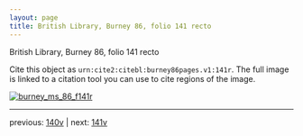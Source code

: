 ```yaml
---
layout: page
title: British Library, Burney 86, folio 141 recto
---
```


British Library, Burney 86, folio 141 recto

Cite this object as `urn:cite2:citebl:burney86pages.v1:141r`.  The full image is linked to a citation tool you can use to cite regions of the image.

[![burney_ms_86_f141r](http://www.homermultitext.org/iipsrv?IIIF=/project/homer/pyramidal/deepzoom/citebl/burney86imgs/v1/burney_ms_86_f141r.tif/full/800,/0/default.jpg)](http://www.homermultitext.org/ict2/?urn=urn:cite2:citebl:burney86imgs.v1:burney_ms_86_f141r) 

---

previous:  [140v](../140v/) | next: [141v](../141v/)